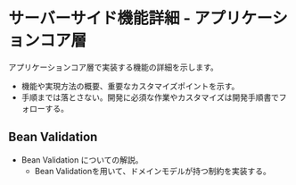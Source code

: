 # サーバーサイド機能詳細 - アプリケーションコア層

アプリケーションコア層で実装する機能の詳細を示します。

- 機能や実現方法の概要、重要なカスタマイズポイントを示す。
- 手順までは落とさない。開発に必須な作業やカスタマイズは開発手順書でフォローする。

## Bean Validation

- Bean Validation についての解説。
    - Bean Validationを用いて、ドメインモデルが持つ制約を実装する。

